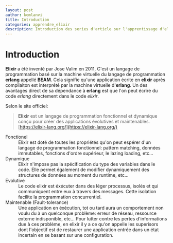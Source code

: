 ```yaml
---
layout: post
author: komlanvi
title: Introduction
categories: apprendre_elixir
description: Introduction des series d'article sur l'apprentissage d'elixir.
---
```


# Introduction

 **Elixir** a été inventé par Jose Valim en 2011, C'est un langage de programmation basé sur la machine virtuelle du langage de programmation **erlang** appellé **BEAM**.
 Cela signifie qu'une application écrite en **elixir** après compilaiton est interprété par la machine virtuelle d'**erlang**.
 Un des avantages direct de sa dépendance à **erlang** est que l'on peut écrire du code _erlang_ directement dans le code _elixir_.

 Selon le site officiel:

> **Elixir** est un langage de programmation fonctionnel et dynamique conçu pour créer des applications évolutives et maintenables. [https://elixir-lang.org/](https://elixir-lang.org/)

<dl>
<dt>Fonctionel</dt>
<dd>Elixir est doté de toutes les propriétés qu'on peut espérer d'un langage de programmation fonctionnel: pattern matching,
 données immutables, fonctions d'ordre supérieur, le lazing loading, etc...</dd>
<dt>Dynamique</dt>
<dd>Elixir n'impose pas la spécification du type des variables dans le code. Elle permet également de modifier dynamiquement des structures
 de données au moment du runtime, etc...</dd>
<dt>Evolutive</dt>
<dd>Le code elixir est éxécuter dans des léger processus, isolés et qui communiquent
 entre eux à travers des messages. Cette isolation facilite la programmation concurrentiel.</dd>
<dt>Maintenable (Fault-tolerance)</dt>
<dd>Une application en éxécution, tot ou tard aura un comportement non voulu du à un quelconque problème:
 erreur de réseau, ressource externe indisponible, etc... Pour lutter contre les pertes d'informations due à ces problème, en elixir il y a
 ce qu'on appelle les superisors dont l'objectif est de restaurer une application entrée dans un état incertain en se
 basant sur une configuration.</dd>
</dl>
